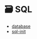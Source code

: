# 🗃️ SQL

<!--YPackage.YGitbookIntegration-tarafından-otomatik-oluşturulmuştur-->

- [database](database.sql)
- [sql-init](sql-init.sql)

<!--YPackage.YGitbookIntegration-tarafından-otomatik-oluşturulmuştur-->
